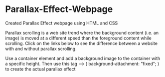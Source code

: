 # Parallax-Effect-Webpage
Created Parallax Effect  webpage using HTML and CSS

Parallax scrolling is a web site trend where the background content (i.e. an image) is moved at a different speed than the foreground content while scrolling. Click on the links below to see the difference between a website with and without parallax scrolling.

Use a container element and add a background image to the container with a specific height. Then use this tag --> ( background-attachment: "fixed"; ) to create the actual parallax effect
